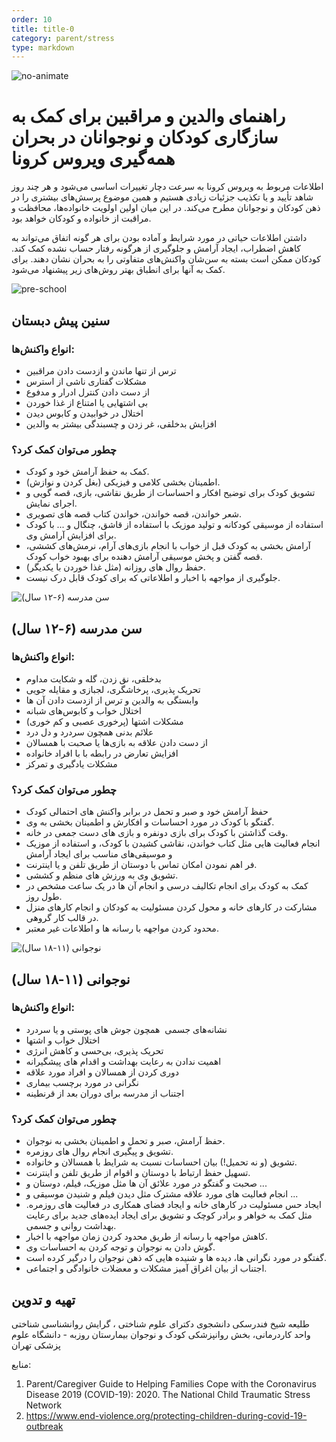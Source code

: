 ```yaml
---
order: 10
title: title-0
category: parent/stress
type: markdown
---
```


![no-animate](https://alacolang.ir/kolbeh/static/images/age-coping.png "")

# راهنمای والدین و مراقبین برای کمک به سازگاری کودکان و نوجوانان در بحران همه‌گیری ویروس کرونا

اطلاعات مربوط به ویروس کرونا به سرعت دچار تغییرات اساسی می‌شود و هر چند روز شاهد تأیید و یا تکذیب جزئیات زیادی هستیم و همین موضوع پرسش‌های بیشتری را در ذهن کودکان و نوجوانان مطرح می‌کند.  در این میان اولین اولویت‌ خانواده‌ها، محافظت و مراقبت از خانواده و کودکان خواهد بود.

داشتن اطلاعات حیاتی در مورد شرایط و آماده بودن برای هر گونه اتفاق می‌تواند به کاهش اضطراب، ایجاد آرامش و جلوگیری از هرگونه رفتار حساب نشده کمک کند.
کودکان ممکن است بسته به سن‌شان واکنش‌های متفاوتی را به بحران نشان دهند. برای کمک به آنها برای انطباق بهتر روش‌های زیر پیشنهاد می‌شود.

![pre-school](https://alacolang.ir/kolbeh/static/images/preschool.png "سنین پیش دبستان")

## سنین پیش دبستان

### انواع واکنش‌ها:

- ترس از تنها ماندن و ازدست دادن مراقبین
- مشکلات گفتاری ناشی از استرس
- از دست دادن کنترل ادرار و مدفوع
- بی اشتهایی یا امتناع از غذا خوردن
- اختلال در خوابیدن و کابوس دیدن
- افزایش بدخلقی، غر زدن و چسبندگی بیشتر به والدین

### چطور می‌توان کمک کرد؟

-	کمک به حفظ آرامش خود و کودک.
-	اطمینان بخشی کلامی و فیزیکی (بغل کردن و نوازش).
-	تشویق کودک برای توضیح افکار و احساسات از طریق نقاشی، بازی، قصه گویی و اجرای نمایش.
-	شعر خواندن، قصه خواندن، خواندن کتاب قصه های تصویری.
-	استفاده از موسیقی کودکانه و تولید موزیک با استفاده از قاشق، چنگال و ... با کودک برای افزایش آرامش وی.
-	آرامش بخشی به کودک قبل از خواب با انجام بازی‌های آرام، نرمش‌های کششی، قصه گفتن و پخش موسیقی آرامش دهنده برای بهبود خواب کودک.
-	حفظ روال های روزانه (مثل غذا خوردن با یکدیگر).
-	جلوگیری از مواجهه با اخبار و اطلاعاتی که برای کودک قابل درک نیست.

![](https://alacolang.ir/kolbeh/static/images/school.png "سن مدرسه (۶-۱۲ سال)")

## سن مدرسه (۶-۱۲ سال)

### انواع واکنش‌ها:

- 	بدخلقی، نق زدن، گله و شکایت مداوم
-	تحریک پذیری، پرخاشگری، لجبازی و مقایله جویی
-	وابستگی به والدین و ترس از ازدست دادن آن ها
-	اختلال خواب و کابوس‌های شبانه
-	مشکلات اشتها (پرخوری عصبی و کم خوری)
-	علائم بدنی همچون سردرد و دل درد
-	از دست دادن علاقه به بازی‌ها یا صحبت با همسالان
-	افزایش تعارض در رابطه با با افراد خانواده
-	مشکلات یادگیری و تمرکز

### چطور می‌توان کمک کرد؟

-	حفظ آرامش خود و صبر و تحمل در برابر واکنش های احتمالی کودک
-	گفتگو با کودک در مورد احساسات و افکارش و اطمینان بخشی به وی.
-	وقت گذاشتن با کودک برای بازی دونفره و بازی های دست جمعی در خانه.
-	انجام فعالیت هایی مثل کتاب خواندن، نقاشی کشیدن با کودک، و استفاده از موزیک و موسیقی‌های مناسب برای ایجاد آرامش
-	فر اهم نمودن امکان تماس با دوستان از طریق تلفن و یا اینترنت.
-	تشویق وی به ورزش‌ های منظم و کششی.
-	کمک به کودک برای انجام تکالیف درسی و انجام آن ها در یک ساعت مشخص در طول روز.
-	مشارکت در کارهای خانه و محول کردن مسئولیت به کودکان و انجام کارهای منزل در قالب کار گروهی.
-	محدود کردن مواجهه با رسانه ها و اطلاعات غیر معتبر.

![نوجوانی (۱۱-۱۸ سال)](https://alacolang.ir/kolbeh/static/images/highschool.png "نوجوانی (۱۱-۱۸ سال)")

## نوجوانی (۱۱-۱۸ سال)

### انواع واکنش‌ها:

- نشانه‌های جسمی  همچون جوش های پوستی و یا سردرد
- اختلال خواب و اشتها
- تحریک پذیری، بی‌حسی و کاهش انرژی
- اهمیت ندادن به رعایت بهداشت و اقدام های پیشگیرانه
- دوری کردن از همسالان و افراد مورد علاقه
- نگرانی در مورد برچسب بیماری
- اجتناب از مدرسه برای دوران بعد از قرنطینه

### چطور می‌توان کمک کرد؟

-	حفظ آرامش، صبر و تحمل و اطمینان بخشی به نوجوان.
-	تشویق و پیگیری انجام روال های روزمره.
-	تشویق (و نه تحمیل!) بیان احساسات نسبت به شرایط با همسالان و خانواده.
-	تسهیل حفظ ارتباط با دوستان و اقوام از طریق تلفن و اینترنت.
-	صحبت و گفتگو در مورد علائق آن ها مثل موزیک، فیلم، دوستان و ...
-	انجام فعالیت های مورد علاقه مشترک مثل دیدن فیلم و شنیدن موسیقی و ...
-	ایجاد حس مسئولیت در کارهای خانه و ایجاد فضای همکاری در فعالیت های روزمره. مثل کمک به خواهر و برادر کوچک و تشویق برای ایجاد ایده‌های جدید برای رعایت بهداشت روانی و جسمی.
-	کاهش مواجهه با رسانه از طریق محدود کردن زمان مواجهه با اخبار.
-	گوش دادن به نوجوان و توجه کردن به احساسات وی.
-	گفتگو در مورد نگرانی ها، دیده ها و شنیده هایی که ذهن نوجوان را درگیر کرده است.
-	اجتناب از بیان اغراق آمیز مشکلات و معضلات خانوادگی و اجتماعی.


## تهیه و تدوین

طلیعه شیخ فندرسکی
دانشجوی دکترای علوم شناختی ، گرایش روانشناسی شناختی
واحد کاردرمانی، بخش روانپزشکی کودک و نوجوان
بیمارستان روزبه - دانشگاه علوم پزشکی تهران


منابع:
1. Parent/Caregiver Guide to Helping Families Cope with the Coronavirus Disease 2019 (COVID-19): 2020. The National Child Traumatic Stress Network
2. https://www.end-violence.org/protecting-children-during-covid-19-outbreak
